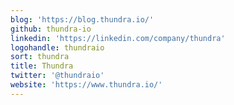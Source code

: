 ```yaml
---
blog: 'https://blog.thundra.io/'
github: thundra-io
linkedin: 'https://linkedin.com/company/thundra'
logohandle: thundraio
sort: thundra
title: Thundra
twitter: '@thundraio'
website: 'https://www.thundra.io/'
---
```

